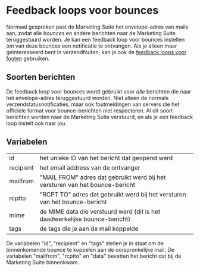 # Feedback loops voor bounces

Normaal gesproken past de Marketing Suite het envelope-adres van mails aan,
zodat alle *bounces* en andere berichten naar de Marketing Suite teruggestuurd worden.
Je kan een feedback loop voor bounces instellen om van deze bounces een notificatie te ontvangen.
Als je alleen maar geïnteresseerd bent in verzendfouten,
kan je ook de [feedback loops voor fouten](feedback-failures) gebruiken.

## Soorten berichten

De feedback loop voor bounces wordt gebruikt voor _alle_ berichten die naar het envelope-adres teruggestuurd worden.
Niet alleen de normale verzendstatusnotificaties, maar ook foutmeldingen
van servers die het officiele format voor bounce-berichten niet respecteren.
Al dit soort berichten worden naar de Marketing Suite verstuurd,
en als je een feedback loop instelt ook naar jou.

## Variabelen

<table>
    <tr>
        <td>id</td>
        <td>het unieke ID van het bericht dat geopend werd</td>
    </tr>
    <tr>
        <td>recipient</td>
        <td>het email address van de ontvanger</td>
    </tr>
    <tr>
        <td>mailfrom</td>
        <td>"MAIL FROM" adres dat gebruikt werd bij het versturen van het bounce-bericht</td>
    </tr>
    <tr>
        <td>rcptto</td>
        <td>"RCPT TO" adres dat gebruikt werd bij het versturen van het bounce-bericht</td>
    </tr>
    <tr>
        <td>mime</td>
        <td>de MIME data die verstuurd werd (dit is het daadwerkelijke bounce-bericht)</td>
    </tr>
    <tr>
        <td>tags</td>
        <td>de tags die je aan de mail koppelde</td>
    </tr>
</table>

De variabelen "id", "recipient" en "tags" stellen je in staat om de
binnenkomende bounce te koppelen aan de oorspronkelijke mail.
De variabelen "mailfrom", "rcptto" en "data" bevatten het bericht dat bij de Marketing Suite binnenkwam.

